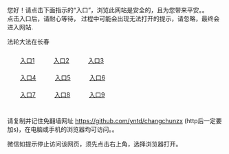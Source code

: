 您好！请点击下面指示的“入口”，浏览此网站是安全的，且为您带来平安。。 <br/>
点击入口后，请耐心等待， 过程中可能会出现无法打开的提示，请忽略，最终会进入网站. </br>

法轮大法在长春<br/>
<div style="padding:10px"><a style="margin:20px" target="_blank" href="https://d1zjjtj9y6vcjv.cloudfront.net/2Qpsp?ttobpf" id="ccLink1" rel="nofollow">入口1</a> <a target="_blank" style="margin:20px" href="https://d1cym1hcldqz2g.cloudfront.net/2Qpsp?ygkbkc" id="ccLink2" rel="nofollow">入口2</a> <a style="margin:20px" target="_blank" href="https://d6lz4upfe16hb.cloudfront.net/2Qpsp?gzavevc" id="ccLink3" rel="nofollow">入口3</a></div>

<div style="padding:10px" ><a style="margin:20px" target="_blank" href="https://d1zjjtj9y6vcjv.cloudfront.net/2Qpsp?ttobpf" id="ccLink4" rel="nofollow">入口4</a> <a style="margin:20px" href="https://d1cym1hcldqz2g.cloudfront.net/2Qpsp?ygkbkc" target="_blank" id="ccLink5" rel="nofollow">入口5</a> <a style="margin:20px" href="https://d6lz4upfe16hb.cloudfront.net/2Qpsp?gzavevc" target="_blank" id="ccLink6" rel="nofollow">入口6</a></div>

<div style="padding:10px"><a style="margin:20px" target="_blank" href="https://d1zjjtj9y6vcjv.cloudfront.net/2Qpsp?ttobpf" id="ccLink7" rel="nofollow">入口7</a> <a style="margin:20px" href="https://d1cym1hcldqz2g.cloudfront.net/2Qpsp?ygkbkc" target="_blank" id="ccLink8" rel="nofollow">入口8</a> <a style="margin:20px" target="_blank" href="https://d6lz4upfe16hb.cloudfront.net/2Qpsp?gzavevc" id="ccLink9" rel="nofollow">入口9</a></div>

<br/>



请复制并记住免翻墙网址 https://github.com/yntd/changchunzx (http后一定要加s)，在电脑或手机的浏览器均可访问。。<br/>

微信如提示停止访问该网页，须先点击右上角，选择浏览器打开。
